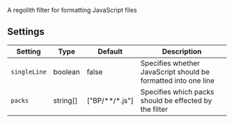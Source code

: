 A regolith filter for formatting JavaScript files

## Settings

| Setting      | Type     | Default              | Description                                                    |
| ------------ | -------- | -------------------- | -------------------------------------------------------------- |
| `singleLine` | boolean  | false                | Specifies whether JavaScript should be formatted into one line |
| `packs`      | string[] | ["BP/**/*.js"] | Specifies which packs should be effected by the filter         |

